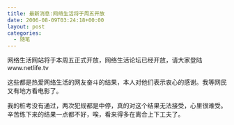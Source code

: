 ```yaml
---
title: 最新消息:网络生活将于周五开放
date: 2006-08-09T03:24:18+00:00
layout: post
categories:
  - 随笔
---
```


网络生活网站将于本周五正式开放，网络生活论坛已经开放，请大家登陆www.netlife.tv

这些都是热爱网络生活的网友奋斗的结果，本人对他们表示衷心的感谢。我等网民又有地方看电影了。

我的桩考没有通过，两次犯规都是中停，真的对这个结果无法接受，心里很难受。辛苦练下来的结果一点都不好，唉，看来得多在离合上下工夫了。